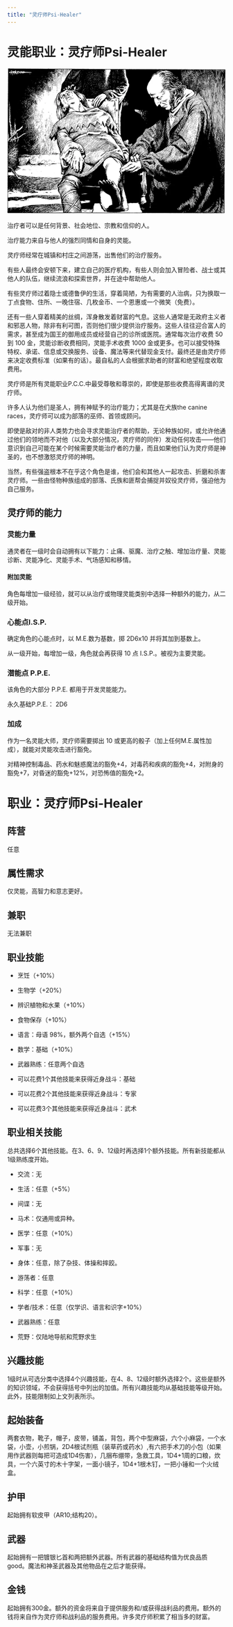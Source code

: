 ```yaml
---
title: "灵疗师Psi-Healer"
---
```

# 灵能职业：灵疗师Psi-Healer

![image-20240708102425171](./assets/image-20240708102425171.webp)

治疗者可以是任何背景、社会地位、宗教和信仰的人。

治疗能力来自与他人的强烈同情和自身的灵能。

灵疗师经常在城镇和村庄之间游荡，出售他们的治疗服务。

有些人最终会安顿下来，建立自己的医疗机构，有些人则会加入冒险者、战士或其他人的队伍，继续流浪和探索世界，并在途中帮助他人。

有些灵疗师过着隐士或德鲁伊的生活，穿着简陋，为有需要的人治病，只为换取一丁点食物、住所、一晚住宿、几枚金币、一个恩惠或一个微笑（免费）。

还有一些人穿着精美的丝绸，浑身散发着财富的气息。这些人通常是无政府主义者和邪恶人物，除非有利可图，否则他们很少提供治疗服务。这些人往往迎合富人的需求，甚至成为国王的御用成员或经营自己的诊所或医院。通常每次治疗收费 50 到 100 金，灵能诊断收费相同，灵能手术收费 1000 金或更多。也可以接受特殊特权、承诺、信息或交换服务、设备、魔法等来代替现金支付。最终还是由灵疗师来决定收费标准（如果有的话）。最自私的人会根据求助者的财富和绝望程度收取费用。

灵疗师是所有灵能职业P.C.C.中最受尊敬和尊崇的，即使是那些收费高得离谱的灵疗师。

许多人认为他们是圣人，拥有神赋予的治疗能力；尤其是在犬族the canine races，灵疗师可以成为部落的巫师、首领或顾问。

即使是敌对的非人类势力也会寻求灵能治疗者的帮助，无论种族如何，或允许他通过他们的领地而不对他（以及大部分情况，灵疗师的同伴）发动任何攻击——他们意识到自己可能在某个时候需要灵能治疗者的力量，而且如果他们认为灵疗师是神圣的，也不想激怒灵疗师的神明。

当然，有些强盗根本不在乎这个角色是谁，他们会和其他人一起攻击、折磨和杀害灵疗师。一些由怪物种族组成的部落、氏族和匪帮会捕捉并奴役灵疗师，强迫他为自己服务。

## 灵疗师的能力

### 灵能力量

通灵者在一级时会自动拥有以下能力：止痛、驱魔、治疗之触、增加治疗量、灵能诊断、灵能净化、灵能手术、气场感知和移情。

#### 附加灵能

角色每增加一级经验，就可以从治疗或物理灵能类别中选择一种额外的能力，从二级开始。

### 心能点I.S.P.

确定角色的心能点时，以 M.E.数为基数，掷 2D6x10 并将其加到基数上。

从一级开始，每增加一级，角色就会再获得 10 点 I.S.P.。被视为主要灵能。

### 潜能点 P.P.E.

该角色的大部分 P.P.E. 都用于开发灵能能力。

永久基础P.P.E.： 2D6

### 加成

作为一名灵能大师，灵疗师需要掷出 10 或更高的骰子（加上任何M.E.属性加成），就能对灵能攻击进行豁免。

对精神控制毒品、药水和魅惑魔法的豁免+4，对毒药和疾病的豁免+4，对附身的豁免+7，对昏迷的豁免+12%，对恐怖值的豁免+2。

# 职业：灵疗师Psi-Healer

## 阵营

任意

## 属性需求

仅灵能，高智力和意志更好。

## 兼职

无法兼职

## 职业技能

- 烹饪（+10%）

- 生物学（+20%）

- 辨识植物和水果（+10%）

- 食物保存（+10%）

- 语言：母语 98%，额外两个自选（+15%）

- 数学：基础（+10%）

- 武器熟练：任意两个自选

- 可以花费1个其他技能来获得近身战斗：基础

- 可以花费2个其他技能来获得近身战斗：专家

- 可以花费3个其他技能来获得近身战斗：武术

## 职业相关技能

总共选择6个其他技能。在3、6、9、12级时再选择1个额外技能。所有新技能都从1级熟练度开始。

- 交流：无

- 生活：任意（+5%）

- 间谍：无

- 马术：仅通用或异种。

- 医学：任意（+10%）

- 军事：无

- 身体：任意，除了杂技、体操和摔跤。

- 游荡者：任意

- 科学：任意（+10%）

- 学者/技术：任意（仅学识、语言和识字+10%）

- 武器熟练：任意

- 荒野：仅陆地导航和荒野求生

## 兴趣技能

1级时从可选分类中选择4个兴趣技能，在4、8、12级时额外选择2个。这些是额外的知识领域，不会获得括号中列出的加值。所有兴趣技能均从基础技能等级开始。此外，技能限制如上文列表所示。

## 起始装备

两套衣物，靴子，帽子，皮带，铺盖，背包，两个中型麻袋，六个小麻袋，一个水袋，小壶，小煎锅，2D4根试剂瓶（装草药或药水）,有六把手术刀的小包（如果用作武器则每把可造成1D4伤害），几捆布绷带，急救工具，1D4+1周的口粮，炊具，一个六英寸的木十字架，一面小镜子，1D4+1根木钉，一把小锤和一个火绒盒。

## 护甲

起始拥有软皮甲（AR10;结构20）。

## 武器

起始拥有一把镀银匕首和两把额外武器。所有武器的基础结构值为优良品质
good。魔法和神圣武器及其他物品在之后才能获得。

## 金钱

起始拥有300金。额外的资金将来自于提供服务和/或获得战利品的费用。额外的钱将来自作为灵疗师和战利品的服务费用。许多灵疗师积累了相当多的财富。